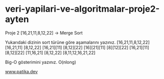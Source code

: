 # veri-yapilari-ve-algoritmalar-proje2-ayten
Proje 2
[16,21,11,8,12,22] -> Merge Sort

Yukarıdaki dizinin sort türüne göre aşamalarını yazınız.
[16,21,11,8,12,22]
[16,21,11]        [8,12,22]
[16,21][11]       [8,12][22]
[16][21][11]      [8][12][22]
[16,21][11]       [8,12][22]
[11,16,21]        [8,12,22]
[8,11,12,16,21,22]


Big-O gösterimini yazınız.
O(nlong)



www.patika.dev
